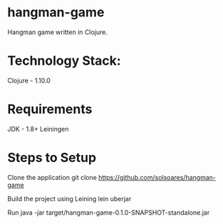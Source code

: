 # hangman-game

Hangman game written in Clojure.

# Technology Stack:
Clojure - 1.10.0

# Requirements
JDK - 1.8+
Leiningen

# Steps to Setup
Clone the application
git clone https://github.com/solsoares/hangman-game

Build the project using Leining
lein uberjar

Run 
java -jar target/hangman-game-0.1.0-SNAPSHOT-standalone.jar



